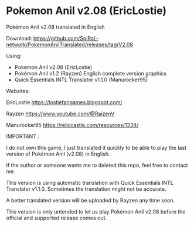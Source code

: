 # Pokemon Anil v2.08 (EricLostie)

Pokémon Anil v2.08 translated in English

Download:
https://github.com/SpiRaL-network/PokemonAnilTranslated/releases/tag/V2.08

Using: 
- Pokemon Anil v2.08 (EricLostie)
- Pokémon Anil v1.2 (Rayzen) English complete version graphics
- Quick Essentials INTL Translator v1.1.0 (Manurocker95)

Websites:

EricLostie
https://lostiefangames.blogspot.com/

Rayzen
https://www.youtube.com/@RaizenV

Manurocker95
https://reliccastle.com/resources/1334/

IMPORTANT :

I do not own this game, I just translated it quickly to be able to play the last version of Pokémon Anil (v2.08) in English.

If the author or someone wants me to deleted this repo, feel free to contact me. 

This version is using automatic translation with Quick Essentials INTL Translator v1.1.0. Sometimes the translation might not be accurate.

A better translated version will be uploaded by Rayzen any time soon.

This version is only untended to let us play Pokémon Anil v2.08 before the official and supported release comes out.

